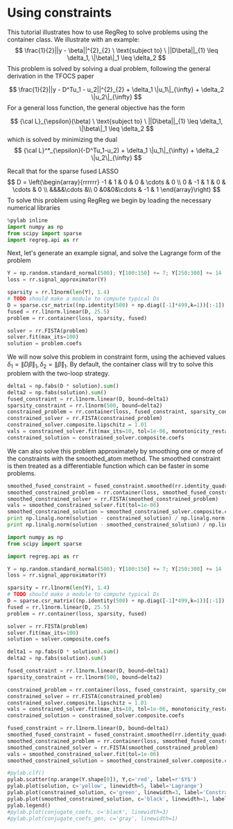 # Using constraints

This tutorial illustrates how to use RegReg to solve problems using the container class. We illustrate with an example:
$$
\frac{1}{2}||y - \beta||^{2}_{2} \ \text{subject to} \  ||D\beta||_{1} \leq \delta_1,   \|\beta\|_1 \leq \delta_2
$$
This problem is solved by solving a dual problem, following the 
general derivation in the TFOCS paper

$$
\frac{1}{2}||y - D^Tu_1 - u_2||^{2}_{2} + \delta_1 \|u_1\|_{\infty} + \delta_2 \|u_2\|_{\infty}
$$
For a general loss function, the general objective has the form

$$
{\cal L}_{\epsilon}(\beta) \ \text{subject to} \  ||D\beta||_{1} \leq \delta_1,   \|\beta\|_1 \leq \delta_2
$$
which is solved by minimizing the dual
$$
{\cal L}^*_{\epsilon}(-D^Tu_1-u_2) + \delta_1 \|u_1\|_{\infty} + \delta_2 \|u_2\|_{\infty}
$$

Recall that for the sparse fused LASSO
$$
D = \left(\begin{array}{rrrrrr} -1 & 1 & 0 & 0 & \cdots & 0 
\\ 0 & -1 & 1 & 0 & \cdots & 0 \\ &&&&\cdots &\\ 0 &0&0&\cdots & -1 & 1 \end{array}\right)
$$
To solve this problem using RegReg we begin by loading the necessary numerical libraries

```python
%pylab inline
import numpy as np
from scipy import sparse
import regreg.api as rr
```

Next, let's generate an example signal, and solve the Lagrange
form of the problem

```python
Y = np.random.standard_normal(500); Y[100:150] += 7; Y[250:300] += 14
loss = rr.signal_approximator(Y)

sparsity = rr.l1norm(len(Y), 1.4)
# TODO should make a module to compute typical Ds
D = sparse.csr_matrix((np.identity(500) + np.diag([-1]*499,k=1))[:-1])
fused = rr.l1norm.linear(D, 25.5)
problem = rr.container(loss, sparsity, fused)

solver = rr.FISTA(problem)
solver.fit(max_its=100)
solution = problem.coefs
```

We will now solve this problem in constraint form, using the 
achieved  values $\delta_1 = \|D\widehat{\beta}\|_1, \delta_2=\|\widehat{\beta}\|_1$.
By default, the container class will try to solve this problem with the two-loop strategy.

```python
delta1 = np.fabs(D * solution).sum()
delta2 = np.fabs(solution).sum()
fused_constraint = rr.l1norm.linear(D, bound=delta1)
sparsity_constraint = rr.l1norm(500, bound=delta2)
constrained_problem = rr.container(loss, fused_constraint, sparsity_constraint)
constrained_solver = rr.FISTA(constrained_problem)
constrained_solver.composite.lipschitz = 1.01
vals = constrained_solver.fit(max_its=10, tol=1e-06, monotonicity_restart=False)
constrained_solution = constrained_solver.composite.coefs
```
We can also solve this problem approximately by smoothing one or more of the constraints with the smoothed_atom method. The smoothed constraint is then treated as a differentiable function which can be faster in some problems.

```python
smoothed_fused_constraint = fused_constraint.smoothed(rr.identity_quadratic(1e-2,0,0,0))
smoothed_constrained_problem = rr.container(loss, smoothed_fused_constraint, sparsity_constraint)
smoothed_constrained_solver = rr.FISTA(smoothed_constrained_problem)
vals = smoothed_constrained_solver.fit(tol=1e-06)
smoothed_constrained_solution = smoothed_constrained_solver.composite.coefs
print np.linalg.norm(solution - constrained_solution) / np.linalg.norm(solution)
print np.linalg.norm(solution - smoothed_constrained_solution) / np.linalg.norm(solution)
```

```python
import numpy as np
from scipy import sparse

import regreg.api as rr

Y = np.random.standard_normal(500); Y[100:150] += 7; Y[250:300] += 14
loss = rr.signal_approximator(Y)

sparsity = rr.l1norm(len(Y), 1.4)
# TODO should make a module to compute typical Ds
D = sparse.csr_matrix((np.identity(500) + np.diag([-1]*499,k=1))[:-1])
fused = rr.l1norm.linear(D, 25.5)
problem = rr.container(loss, sparsity, fused)

solver = rr.FISTA(problem)
solver.fit(max_its=100)
solution = solver.composite.coefs

delta1 = np.fabs(D * solution).sum()
delta2 = np.fabs(solution).sum()

fused_constraint = rr.l1norm.linear(D, bound=delta1)
sparsity_constraint = rr.l1norm(500, bound=delta2)

constrained_problem = rr.container(loss, fused_constraint, sparsity_constraint)
constrained_solver = rr.FISTA(constrained_problem)
constrained_solver.composite.lipschitz = 1.01
vals = constrained_solver.fit(max_its=10, tol=1e-06, monotonicity_restart=False)
constrained_solution = constrained_solver.composite.coefs

fused_constraint = rr.l1norm.linear(D, bound=delta1)
smoothed_fused_constraint = fused_constraint.smoothed(rr.identity_quadratic(1e-2,0,0,0))
smoothed_constrained_problem = rr.container(loss, smoothed_fused_constraint, sparsity_constraint)
smoothed_constrained_solver = rr.FISTA(smoothed_constrained_problem)
vals = smoothed_constrained_solver.fit(tol=1e-06)
smoothed_constrained_solution = smoothed_constrained_solver.composite.coefs

#pylab.clf()
pylab.scatter(np.arange(Y.shape[0]), Y,c='red', label=r'$Y$')
pylab.plot(solution, c='yellow', linewidth=5, label='Lagrange')
pylab.plot(constrained_solution, c='green', linewidth=3, label='Constrained')
pylab.plot(smoothed_constrained_solution, c='black', linewidth=1, label='Smoothed')
pylab.legend()
#pylab.plot(conjugate_coefs, c='black', linewidth=3)	
#pylab.plot(conjugate_coefs_gen, c='gray', linewidth=1)		
```
